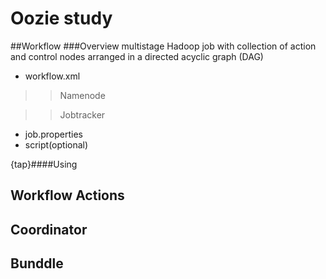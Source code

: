 # Oozie study
##Workflow
###Overview
multistage Hadoop job with collection of action and control nodes arranged in a directed acyclic graph (DAG)
- workflow.xml

>>Namenode

>>Jobtracker

- job.properties
- script(optional)

{tap}####Using


  

  
## Workflow Actions
## Coordinator
## Bunddle
